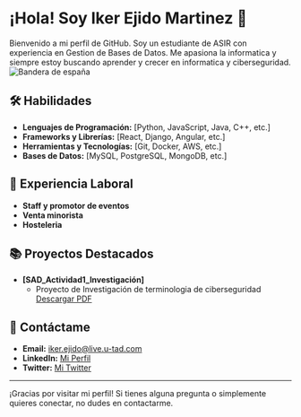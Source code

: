 # ¡Hola! Soy Iker Ejido Martinez 👋

Bienvenido a mi perfil de GitHub. Soy un estudiante de ASIR con experiencia en Gestion de Bases de Datos. Me apasiona la informatica y siempre estoy buscando aprender y crecer en informatica y ciberseguridad.
![Bandera de españa](Bandera_de_España.svg.png)
## 🛠 Habilidades

- **Lenguajes de Programación:** [Python, JavaScript, Java, C++, etc.]
- **Frameworks y Librerías:** [React, Django, Angular, etc.]
- **Herramientas y Tecnologías:** [Git, Docker, AWS, etc.]
- **Bases de Datos:** [MySQL, PostgreSQL, MongoDB, etc.]

## 💼 Experiencia Laboral

- **Staff y promotor de eventos**
- **Venta minorista**
- **Hosteleria**

## 📚 Proyectos Destacados

- **[SAD_Actividad1_Investigación]**
  - Proyecto de Investigación de terminologia de ciberseguridad [Descargar PDF](SAD_Actividad1_Investigación_IkerEjido.pdf)

## 💬 Contáctame

- **Email:** iker.ejido@live.u-tad.com
- **LinkedIn:** [Mi Perfil](https://es.linkedin.com/)
- **Twitter:** [Mi Twitter](https://x.com/?lang=es)




---

¡Gracias por visitar mi perfil! Si tienes alguna pregunta o simplemente quieres conectar, no dudes en contactarme.
